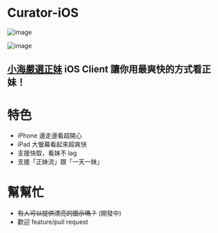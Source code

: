 Curator-iOS
===========

![image](https://github.com/chiahsien/Curator-iOS/raw/develop/Screenshots/2.png)


![image](https://github.com/chiahsien/Curator-iOS/raw/develop/Screenshots/1.png)

## [小海嚴選正妹] iOS Client 讓你用最爽快的方式看正妹！ ##

特色
====
* iPhone 邊走邊看超開心
* iPad 大螢幕看起來超爽快
* 支援快取，看妹不 lag
* 支援「正妹流」跟「一天一妹」

幫幫忙
=====
* ~~有人可以提供漂亮的圖示嗎？~~ (開發中)
* 歡迎 feature/pull request


[小海嚴選正妹]: http://curator.im/
